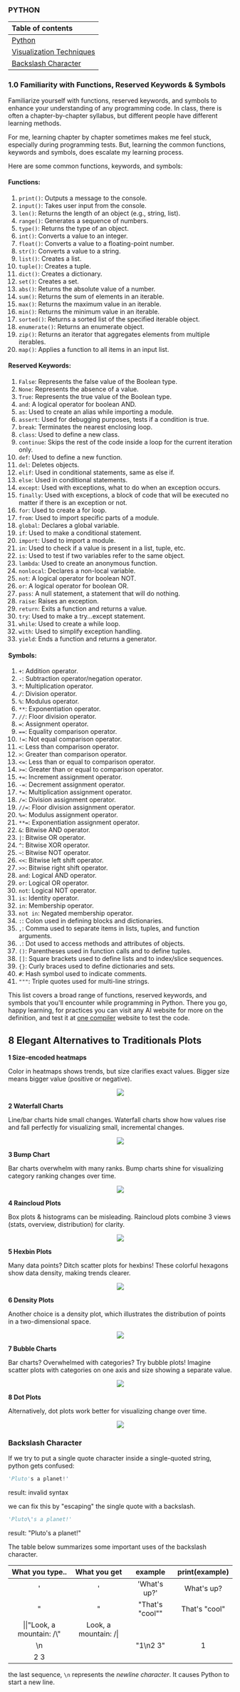 ### <a id=python>PYTHON</a>

|Table of contents|
|:----------------|
|[Python](python.md)|
|[Visualization Techniques](python.md#vt)|
|[Backslash Character](#python.md#backslash)|

### 1.0 Familiarity with Functions, Reserved Keywords & Symbols

Familiarize yourself with functions, reserved keywords, and symbols to enhance your understanding of any programming code. In class, there is often a chapter-by-chapter syllabus, but different people have different learning methods.

For me, learning chapter by chapter sometimes makes me feel stuck, especially during programming tests. But, learning the common functions, keywords and symbols, does escalate my learning process.

Here are some common functions, keywords, and symbols:

#### Functions:
1. `print()`: Outputs a message to the console.
2. `input()`: Takes user input from the console.
3. `len()`: Returns the length of an object (e.g., string, list).
4. `range()`: Generates a sequence of numbers.
5. `type()`: Returns the type of an object.
6. `int()`: Converts a value to an integer.
7. `float()`: Converts a value to a floating-point number.
8. `str()`: Converts a value to a string.
9. `list()`: Creates a list.
10. `tuple()`: Creates a tuple.
11. `dict()`: Creates a dictionary.
12. `set()`: Creates a set.
13. `abs()`: Returns the absolute value of a number.
14. `sum()`: Returns the sum of elements in an iterable.
15. `max()`: Returns the maximum value in an iterable.
16. `min()`: Returns the minimum value in an iterable.
17. `sorted()`: Returns a sorted list of the specified iterable object.
18. `enumerate()`: Returns an enumerate object.
19. `zip()`: Returns an iterator that aggregates elements from multiple iterables.
20. `map()`: Applies a function to all items in an input list.

#### Reserved Keywords:
1. `False`: Represents the false value of the Boolean type.
2. `None`: Represents the absence of a value.
3. `True`: Represents the true value of the Boolean type.
4. `and`: A logical operator for boolean AND.
5. `as`: Used to create an alias while importing a module.
6. `assert`: Used for debugging purposes, tests if a condition is true.
7. `break`: Terminates the nearest enclosing loop.
8. `class`: Used to define a new class.
9. `continue`: Skips the rest of the code inside a loop for the current iteration only.
10. `def`: Used to define a new function.
11. `del`: Deletes objects.
12. `elif`: Used in conditional statements, same as else if.
13. `else`: Used in conditional statements.
14. `except`: Used with exceptions, what to do when an exception occurs.
15. `finally`: Used with exceptions, a block of code that will be executed no matter if there is an exception or not.
16. `for`: Used to create a for loop.
17. `from`: Used to import specific parts of a module.
18. `global`: Declares a global variable.
19. `if`: Used to make a conditional statement.
20. `import`: Used to import a module.
21. `in`: Used to check if a value is present in a list, tuple, etc.
22. `is`: Used to test if two variables refer to the same object.
23. `lambda`: Used to create an anonymous function.
24. `nonlocal`: Declares a non-local variable.
25. `not`: A logical operator for boolean NOT.
26. `or`: A logical operator for boolean OR.
27. `pass`: A null statement, a statement that will do nothing.
28. `raise`: Raises an exception.
29. `return`: Exits a function and returns a value.
30. `try`: Used to make a try...except statement.
31. `while`: Used to create a while loop.
32. `with`: Used to simplify exception handling.
33. `yield`: Ends a function and returns a generator.

#### Symbols:
1. `+`: Addition operator.
2. `-`: Subtraction operator/negation operator.
3. `*`: Multiplication operator.
4. `/`: Division operator.
5. `%`: Modulus operator.
6. `**`: Exponentiation operator.
7. `//`: Floor division operator.
8. `=`: Assignment operator.
9. `==`: Equality comparison operator.
10. `!=`: Not equal comparison operator.
11. `<`: Less than comparison operator.
12. `>`: Greater than comparison operator.
13. `<=`: Less than or equal to comparison operator.
14. `>=`: Greater than or equal to comparison operator.
15. `+=`: Increment assignment operator.
16. `-=`: Decrement assignment operator.
17. `*=`: Multiplication assignment operator.
18. `/=`: Division assignment operator.
19. `//=`: Floor division assignment operator.
20. `%=`: Modulus assignment operator.
21. `**=`: Exponentiation assignment operator.
22. `&`: Bitwise AND operator.
23. `|`: Bitwise OR operator.
24. `^`: Bitwise XOR operator.
25. `~`: Bitwise NOT operator.
26. `<<`: Bitwise left shift operator.
27. `>>`: Bitwise right shift operator.
28. `and`: Logical AND operator.
29. `or`: Logical OR operator.
30. `not`: Logical NOT operator.
31. `is`: Identity operator.
32. `in`: Membership operator.
33. `not in`: Negated membership operator.
34. `:`: Colon used in defining blocks and dictionaries.
35. `,`: Comma used to separate items in lists, tuples, and function arguments.
36. `.`: Dot used to access methods and attributes of objects.
37. `()`: Parentheses used in function calls and to define tuples.
38. `[]`: Square brackets used to define lists and to index/slice sequences.
39. `{}`: Curly braces used to define dictionaries and sets.
40. `#`: Hash symbol used to indicate comments.
41. `"""`: Triple quotes used for multi-line strings.

This list covers a broad range of functions, reserved keywords, and symbols that you'll encounter while programming in Python. There you go, happy learning, for practices you can visit any AI website for more on the definition, and test it at [one compiler](https://onecompiler.com/python) website to test the code.

## <a id="vt"></a> 8 Elegant Alternatives to Traditionals Plots

**1 Size-encoded heatmaps**

Color in heatmaps shows trends, but size clarifies exact values. Bigger size means bigger value (positive or negative).

<p align="center"><img src="img/Colour+SizeEncodedHeatmap.png"></p>

**2 Waterfall Charts**

Line/bar charts hide small changes. Waterfall charts show how values rise and fall perfectly for visualizing small, incremental changes.

<p align="center"><img src="img/WaterfallCharts.png"></p>

**3 Bump Chart**

Bar charts overwhelm with many ranks. Bump charts shine for visualizing category ranking changes over time.

<p align="center"><img src="img/BumpChart.png"></p>

**4 Raincloud Plots**

Box plots & histograms can be misleading. Raincloud plots combine 3 views (stats, overview, distribution) for clarity.

<p align="center"><img src="img/RaincloudPlots.png"></p>

**5 Hexbin Plots**

Many data points? Ditch scatter plots for hexbins! These colorful hexagons show data density, making trends clearer.

<p align="center"><img src="img/HexbinPlots.png"></p>

**6 Density Plots**

Another choice is a density plot, which illustrates the distribution of points in a two-dimensional space.

<p align="center"><img src="img/DensityPlots.png"></p>

**7 Bubble Charts**

Bar charts? Overwhelmed with categories?  Try bubble plots!  Imagine scatter plots with categories on one axis and size showing a separate value.

<p align="center"><img src="img/BubbleCharts.png"></p>

**8 Dot Plots**

Alternatively, dot plots work better for visualizing change over time.

<p align="center"><img src="img/DotPlots.png"></p>


### Backslash Character

If we try to put a single quote character inside a single-quoted string, python gets confused:

```python
'Pluto's a planet!'
```
result: invalid syntax

we can fix this by "escaping" the single quote with a backslash.

```python
'Pluto\'s a planet!'
```
result: "Pluto's a planet!"

The table below summarizes some important uses of the backslash character.

|What you type..|What you get|example|print(example)|
|:-------------:|:----------:|:-----:|:------------:|
|\'|'|'What\'s up?'|What's up?|
|\"|"|"That's \"cool\""|That's "cool"|
|\\|\|"Look, a mountain: /\\"|Look, a mountain: /\|
|\n| | "1\n2 3"| 1
2 3|

the last sequence, `\n` represents the *newline character*. It causes Python to start a new line.


